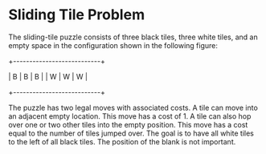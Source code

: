 # Sliding Tile Problem

The sliding-tile puzzle consists of three black tiles, three white tiles,
and an empty space in the configuration shown in the following figure:

 +---------------------------+
 
 |  B  |  B  |  B  |  |  W  |  W  |  W  |
 
 +---------------------------+
 
 
The puzzle has two legal moves with associated costs. A tile can move into
an adjacent empty location. This move has a cost of 1. A tile can also hop
over one or two other tiles into the empty position. This move has a cost
equal to the number of tiles jumped over. The goal is to have all white
tiles to the left of all black tiles. The position of the blank is not
important.
